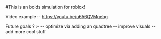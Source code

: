 #This is an boids simulation for roblox!

Video example :- <https://youtu.be/u656QVMqebg>

Future goals ? :-
-- optimize via adding an quadtree
-- improve visuals
-- add more cool stuff